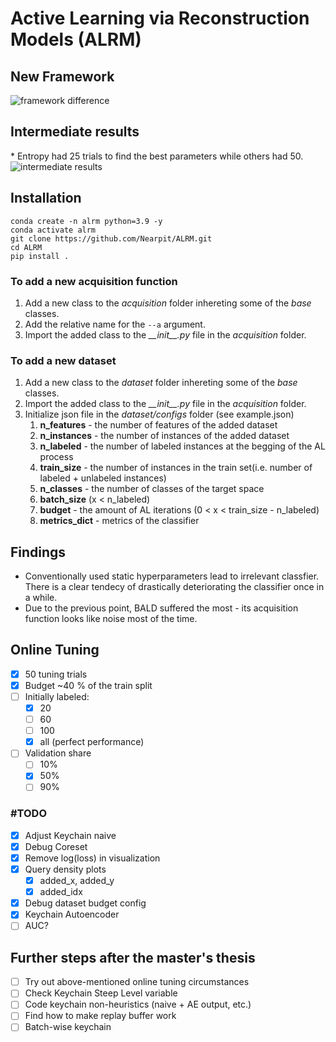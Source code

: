 # Active Learning via Reconstruction Models (ALRM)

## New Framework

![framework difference](https://github.com/Nearpit/ALRM/blob/main/plots/flow_diff.png?raw=true)

## Intermediate results
\* Entropy had 25 trials to find the best parameters while others had 50.
![intermediate results](https://github.com/Nearpit/ALRM/blob/main/plots/intermediate_results.png?raw=true)

## Installation

```
conda create -n alrm python=3.9 -y
conda activate alrm  
git clone https://github.com/Nearpit/ALRM.git
cd ALRM
pip install .
```

### To add a new acquisition function

1. Add a new class to the _acquisition_ folder inhereting some of the _base_ classes.
2. Add the relative name for the `--a` argument.
3. Import the added class to the _\_\_init\_\_.py_ file in the _acquisition_ folder.

### To add a new dataset

1. Add a new class to the _dataset_ folder inhereting some of the _base_ classes.
2. Import the added class to the _\_\_init\_\_.py_ file in the _acquisition_ folder.
3. Initialize json file in the _dataset/configs_ folder (see example.json)
   1. __n_features__ - the number of features of the added dataset
   2. __n_instances__ - the number of instances of the added dataset
   3. __n_labeled__ - the number of labeled instances at the begging of the AL process
   4. __train_size__ - the number of instances in the train set(i.e. number of labeled  + unlabeled instances)
   5. __n_classes__ - the number of classes of the target space
   6. __batch_size__ (x < n_labeled)
   7. __budget__ - the amount of AL iterations (0 < x < train_size - n_labeled)
   8. __metrics_dict__ - metrics of the classifier

## Findings

- Conventionally used static hyperparameters lead to irrelevant classfier. There is a clear tendecy of drastically deteriorating the classifier once in a while.
- Due to the previous point, BALD suffered the most - its acquisition function looks like noise most of the time.

## Online Tuning

- [X] 50 tuning trials
- [X] Budget ~40 % of the train split
- [ ] Initially labeled:
  - [X] 20
  - [ ] 60
  - [ ] 100
  - [X] all (perfect performance)
- [ ] Validation share
  - [ ] 10%
  - [X] 50%
  - [ ] 90%

### \#TODO

- [X] Adjust Keychain naive
- [X] Debug Coreset
- [X] Remove log(loss) in visualization
- [X] Query density plots
  - [X] added_x, added_y
  - [X] added_idx
- [X] Debug dataset budget config
- [X] Keychain Autoencoder
- [ ] AUC?

## Further steps after the master's thesis

- [ ] Try out above-mentioned online tuning circumstances
- [ ] Check Keychain Steep Level variable
- [ ] Code keychain non-heuristics (naive + AE output, etc.)
- [ ] Find how to make replay buffer work
- [ ] Batch-wise keychain
